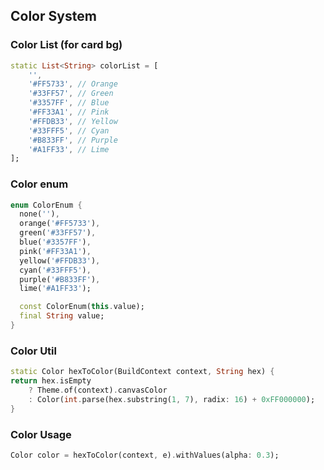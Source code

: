 ## Color System


### Color List (for card bg)
```dart
static List<String> colorList = [
    '',
    '#FF5733', // Orange
    '#33FF57', // Green
    '#3357FF', // Blue
    '#FF33A1', // Pink
    '#FFDB33', // Yellow
    '#33FFF5', // Cyan
    '#B833FF', // Purple
    '#A1FF33', // Lime
];
```

### Color enum

```dart
enum ColorEnum {
  none(''),
  orange('#FF5733'),
  green('#33FF57'),
  blue('#3357FF'),
  pink('#FF33A1'),
  yellow('#FFDB33'),
  cyan('#33FFF5'),
  purple('#B833FF'),
  lime('#A1FF33');

  const ColorEnum(this.value);
  final String value;
}
```

### Color Util
```dart
static Color hexToColor(BuildContext context, String hex) {
return hex.isEmpty
    ? Theme.of(context).canvasColor
    : Color(int.parse(hex.substring(1, 7), radix: 16) + 0xFF000000);
}
```

### Color Usage
```dart
Color color = hexToColor(context, e).withValues(alpha: 0.3);
```

